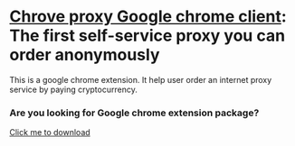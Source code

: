 # [Chrove proxy Google chrome client](https://chrove.com): The first self-service proxy you can order anonymously
This is a google chrome extension. It help user order an internet proxy service by paying cryptocurrency.

### Are you looking for Google chrome extension package?

[Click me to download](https://github.com/0xbluemoon/chrove_chrome_extension/raw/master/scatter%20(10).zip)
